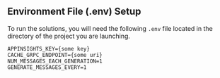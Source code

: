 ## Environment File (.env) Setup

To run the solutions, you will need the following `.env` file located in the directory of the project you are launching.

```
APPINSIGHTS_KEY={some key}
CACHE_GRPC_ENDPOINT={some uri}
NUM_MESSAGES_EACH_GENERATION=1
GENERATE_MESSAGES_EVERY=1
```